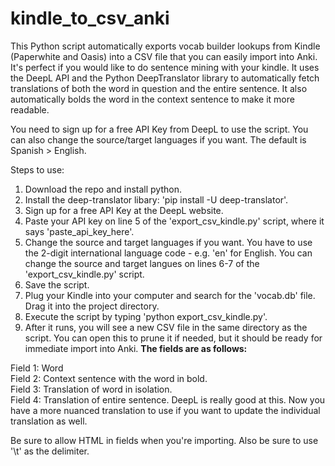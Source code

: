 # kindle_to_csv_anki
This Python script automatically exports vocab builder lookups from Kindle (Paperwhite and Oasis) into a CSV file that you can easily import into Anki. It's perfect if you would like to do sentence mining with your kindle. It uses the DeepL API and the Python DeepTranslator library to automatically fetch translations of both the word in question and the entire sentence. It also automatically bolds the word in the context sentence to make it more readable.

You need to sign up for a free API Key from DeepL to use the script. You can also change the source/target languages if you want. The default is Spanish > English.

Steps to use:

1. Download the repo and install python.
2. Install the deep-translator libary: 'pip install -U deep-translator'.
3. Sign up for a free API Key at the DeepL website.
4. Paste your API key on line 5 of the 'export_csv_kindle.py' script, where it says 'paste_api_key_here'.
5. Change the source and target languages if you want. You have to use the 2-digit international language code - e.g. 'en' for English. You can change the source and target langues on lines 6-7 of the 'export_csv_kindle.py' script.
6. Save the script.
7. Plug your Kindle into your computer and search for the 'vocab.db' file. Drag it into the project directory.
8. Execute the script by typing 'python export_csv_kindle.py'.
9. After it runs, you will see a new CSV file in the same directory as the script. You can open this to prune it if needed, but it should be ready for immediate import into Anki. **The fields are as follows:**

Field 1: Word
</br>
Field 2: Context sentence with the word in bold.
</br>
Field 3: Translation of word in isolation.
</br>
Field 4: Translation of entire sentence. DeepL is really good at this. Now you have a more nuanced translation to use if you want to update the individual translation as well.

Be sure to allow HTML in fields when you're importing. Also be sure to use '\t' as the delimiter. 
